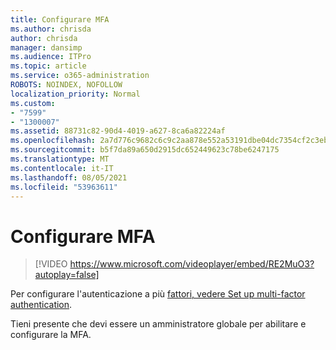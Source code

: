 ```yaml
---
title: Configurare MFA
ms.author: chrisda
author: chrisda
manager: dansimp
ms.audience: ITPro
ms.topic: article
ms.service: o365-administration
ROBOTS: NOINDEX, NOFOLLOW
localization_priority: Normal
ms.custom:
- "7599"
- "1300007"
ms.assetid: 88731c82-90d4-4019-a627-8ca6a82224af
ms.openlocfilehash: 2a7d776c9682c6c9c2aa878e552a53191dbe04dc7354cf2c3ebb9600f1fe399c
ms.sourcegitcommit: b5f7da89a650d2915dc652449623c78be6247175
ms.translationtype: MT
ms.contentlocale: it-IT
ms.lasthandoff: 08/05/2021
ms.locfileid: "53963611"
---
```

# <a name="configure-mfa"></a>Configurare MFA

> [!VIDEO https://www.microsoft.com/videoplayer/embed/RE2MuO3?autoplay=false]

Per configurare l'autenticazione a più [fattori, vedere Set up multi-factor authentication](https://docs.microsoft.com/microsoft-365/admin/security-and-compliance/set-up-multi-factor-authentication).

Tieni presente che devi essere un amministratore globale per abilitare e configurare la MFA.
